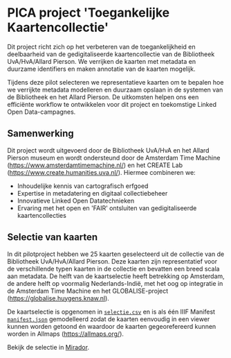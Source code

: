 # PICA project 'Toegankelijke Kaartencollectie'

Dit project richt zich op het verbeteren van de toegankelijkheid en deelbaarheid van de gedigitaliseerde kaartencollectie van de Bibliotheek UvA/HvA/Allard Pierson. We verrijken de kaarten met metadata en duurzame identifiers en maken annotatie van de kaarten mogelijk.

Tijdens deze pilot selecteren we representatieve kaarten om te bepalen hoe we verrijkte metadata modelleren en duurzaam opslaan in de systemen van de Bibliotheek en het Allard Pierson. De uitkomsten helpen ons een efficiënte workflow te ontwikkelen voor dit project en toekomstige Linked Open Data-campagnes.

## Samenwerking

Dit project wordt uitgevoerd door de Bibliotheek UvA/HvA en het Allard Pierson museum en wordt ondersteund door de Amsterdam Time Machine (https://www.amsterdamtimemachine.nl/) en het CREATE Lab (https://www.create.humanities.uva.nl/). Hiermee combineren we:
* Inhoudelijke kennis van cartografisch erfgoed
* Expertise in metadatering en digitaal collectiebeheer
* Innovatieve Linked Open Datatechnieken
* Ervaring met het open en 'FAIR' ontsluiten van gedigitaliseerde kaartencollecties

## Selectie van kaarten

In dit pilotproject hebben we 25 kaarten geselecteerd uit de collectie van de Bibliotheek UvA/HvA/Allard Pierson. Deze kaarten zijn representatief voor de verschillende typen kaarten in de collectie en bevatten een breed scala aan metadata. De helft van de kaartselectie heeft betrekking op Amsterdam, de andere helft op voormalig Nederlands-Indië, met het oog op integratie in de Amsterdam Time Machine en het GLOBALISE-project (https://globalise.huygens.knaw.nl).

De kaartselectie is opgenomen in [`selectie.csv`](selectie.csv) en is als één IIIF Manifest [`manifest.json`](manifest.json) gemodelleerd zodat de kaarten eenvoudig in een viewer kunnen worden getoond én waardoor de kaarten gegeorefereerd kunnen worden in Allmaps (https://allmaps.org/).

Bekijk de selectie in [Mirador](https://projectmirador.org/embed/?iiif-content=https://amsterdamtimemachine.github.io/pica-toegankelijke-kaartcollectie/manifest.json).

